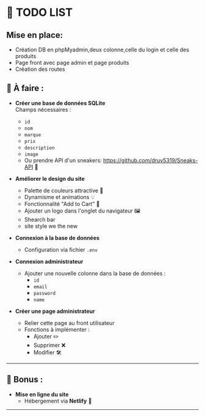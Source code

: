
# 🚀 TODO LIST 
## Mise en place:
  - Création DB en phpMyadmin,deux colonne,celle du login et celle des produits
  - Page front avec page admin et page produits
  - Création des routes

## 📌 À faire :

- **Créer une base de données SQLite**  
  Champs nécessaires :  
  - `id`  
  - `nom`  
  - `marque`  
  - `prix`  
  - `description`  
  - `image`
  - Ou prendre API d'un sneakers: https://github.com/druv5319/Sneaks-API 🚀
- **Améliorer le design du site**  
  - Palette de couleurs attractive 🎨  
  - Dynamisme et animations 💡  
  - Fonctionnalité "Add to Cart" 🛒  
  - Ajouter un logo dans l'onglet du navigateur 🖼️  
  - Shearch bar
  - site style we the new 


- **Connexion à la base de données**  
  - Configuration via fichier `.env`  

- **Connexion administrateur**  
  - Ajouter une nouvelle colonne dans la base de données :  
    - `id`  
    - `email`  
    - `password`  
    - `name`  

- **Créer une page administrateur**  
  - Relier cette page au front utilisateur  
  - Fonctions à implémenter :  
    - Ajouter ✏️  
    - Supprimer ❌  
    - Modifier 🛠️  

---

## 🌟 Bonus :

- **Mise en ligne du site**  
  - Hébergement via **Netlify** 🚀  

---

